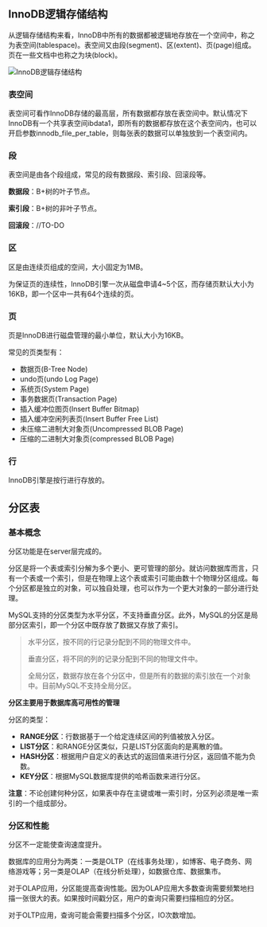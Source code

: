 ## InnoDB逻辑存储结构

从逻辑存储结构来看，InnoDB中所有的数据都被逻辑地存放在一个空间中，称之为表空间(tablespace)。表空间又由段(segment)、区(extent)、页(page)组成。页在一些文档中也称之为块(block)。

![InnoDB逻辑存储结构](D:\DOCS\PICS\InnoDB逻辑存储结构.png)

### 表空间

表空间可看作InnoDB存储的最高层，所有数据都存放在表空间中。默认情况下InnoDB有一个共享表空间ibdata1，即所有的数据都存放在这个表空间内，也可以开启参数innodb_file_per_table，则每张表的数据可以单独放到一个表空间内。

### 段

表空间是由各个段组成，常见的段有数据段、索引段、回滚段等。

**数据段**：B+树的叶子节点。

**索引段**：B+树的非叶子节点。

**回滚段**：//TO-DO

### 区

区是由连续页组成的空间，大小固定为1MB。

为保证页的连续性，InnoDB引擎一次从磁盘申请4~5个区，而存储页默认大小为16KB，即一个区中一共有64个连续的页。

### 页

页是InnoDB进行磁盘管理的最小单位，默认大小为16KB。

常见的页类型有：

+ 数据页(B-Tree Node)
+ undo页(undo Log Page)
+ 系统页(System Page)
+ 事务数据页(Transaction Page)
+ 插入缓冲位图页(Insert Buffer Bitmap)
+ 插入缓冲空闲列表页(Insert Buffer Free List)
+ 未压缩二进制大对象页(Uncompressed BLOB Page)
+ 压缩的二进制大对象页(compressed BLOB Page)

### 行

InnoDB引擎是按行进行存放的。

## 分区表

### 基本概念

分区功能是在server层完成的。

分区是将一个表或索引分解为多个更小、更可管理的部分。就访问数据库而言，只有一个表或一个索引，但是在物理上这个表或索引可能由数十个物理分区组成。每个分区都是独立的对象，可以独自处理，也可以作为一个更大对象的一部分进行处理。

MySQL支持的分区类型为水平分区，不支持垂直分区。此外，MySQL的分区是局部分区索引，即一个分区中既存放了数据又存放了索引。

> 水平分区，按不同的行记录分配到不同的物理文件中。
>
> 垂直分区，将不同的列的记录分配到不同的物理文件中。
>
> 全局分区，数据存放在各个分区中，但是所有的数据的索引放在一个对象中。目前MySQL不支持全局分区。

**分区主要用于数据库高可用性的管理**

分区的类型：

+ **RANGE分区**：行数据基于一个给定连续区间的列值被放入分区。
+ **LIST分区**：和RANGE分区类似，只是LIST分区面向的是离散的值。
+ **HASH分区**：根据用户自定义的表达式的返回值来进行分区，返回值不能为负数。
+ **KEY分区**：根据MySQL数据库提供的哈希函数来进行分区。

**注意**：不论创建何种分区，如果表中存在主键或唯一索引时，分区列必须是唯一索引的一个组成部分。

### 分区和性能

分区不一定能使查询速度提升。

数据库的应用分为两类：一类是OLTP（在线事务处理），如博客、电子商务、网络游戏等；另一类是OLAP（在线分析处理），如数据仓库、数据集市。

对于OLAP应用，分区能提高查询性能。因为OLAP应用大多数查询需要频繁地扫描一张很大的表。如果按时间戳分区，用户的查询只需要扫描相应的分区。

对于OLTP应用，查询可能会需要扫描多个分区，IO次数增加。